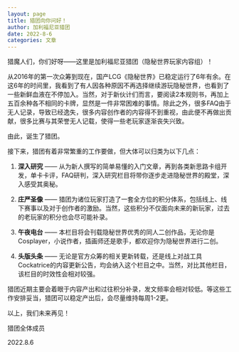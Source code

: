 ```yaml
---
layout: page
title: 猎团向你问好！
author: 加利福尼亚猎团
date: 2022-8-6
categories: 文章
---
```


猎魔人们，你们好呀——这里是加利福尼亚猎团（隐秘世界玩家内容组）！

从2016年的第一次众筹到现在，国产LCG《隐秘世界》已稳定运行了6年有余。在这6年的时间里，我看到了有人因各种原因不再选择继续游玩隐秘世界，也看到了一些新鲜血液在不停加入。当然，对于新伙计们而言，要阅读2本规则书，再加上五百余种各不相同的卡牌，显然是一件非常困难的事情。除此之外，很多FAQ由于无人记录，导致已经逸失，很多内容创作者的内容得不到重视，由此便不再做出贡献，很多比赛与其荣誉无人记载，使得一些老玩家逐渐丧失兴致。

由此，诞生了猎团。

接下来，猎团有着非常繁重的工作要做，但大体可以归类为以下几点：

1. **深入研究** —— 从为新人撰写的简单易懂的入门文章，再到各类新思路卡组开发，单卡卡评，FAQ研判，深入研究栏目将带你逐步走进隐秘世界的殿堂，深入感受其奥秘。

2. **庄严圣像** —— 猎团为诸位玩家打造了一套全方位的积分体系，包括线上、线下赛事以及对于创作者的激励。当然，这些积分不仅面向未来的新玩家，过去的老玩家的积分也会尽可能补录。

3. **午夜电台** —— 本栏目将会刊载隐秘世界优秀的同人二创作品，无论你是Cosplayer，小说作者，插画师还是歌手，都欢迎你为隐秘世界进行二创。

4. **头版头条** —— 无论是官方众筹的相关更新转载，还是线上对战工具Cockatrice的内容更新公告，均会纳入这个栏目之中。当然，对比其他栏目，该栏目的时效性会相对较强。

猎团近期主要会着眼于内容产出和过往积分补录，发文频率会相对较低。等这些工作安排妥当，猎团可以稳定产出后，会尽量维持每周1-2更。

以上，我们未来再见！

猎团全体成员

2022.8.6
